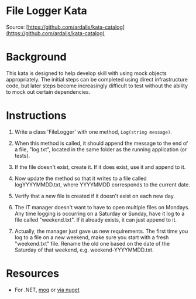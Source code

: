 File Logger Kata
================
Source: [https://github.com/ardalis/kata-catalog](https://github.com/ardalis/kata-catalog)

# Background #

This kata is designed to help develop skill with using mock objects appropriately. The initial steps can be completed using direct infrastructure code, but later steps become increasingly difficult to test without the ability to mock out certain dependencies.

# Instructions #

1. Write a class 'FileLogger' with one method, ``Log(string message)``.

1. When this method is called, it should append the message to the end of a file, "log.txt", located in the same folder as the running application (or tests).

1. If the file doesn't exist, create it. If it does exist, use it and append to it.

1. Now update the method so that it writes to a file called logYYYYMMDD.txt, where YYYYMMDD corresponds to the current date.

1. Verify that a new file is created if it doesn't exist on each new day.

1. The IT manager doesn't want to have to open multiple files on Mondays. Any time logging is occurring on a Saturday or Sunday, have it log to a file called "weekend.txt". If it already exists, it can just append to it.

1. Actually, the manager just gave us new requirements. The first time you log to a file on a new weekend, make sure you start with a fresh "weekend.txt" file. Rename the old one based on the date of the Saturday of that weekend, e.g. weekend-YYYYMMDD.txt.

# Resources #

- For .NET, [moq](https://github.com/moq/moq) or [via nuget](https://www.nuget.org/packages/Moq)

